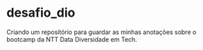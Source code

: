 # desafio_dio
Criando um repositório para guardar as minhas anotações sobre o bootcamp da NTT Data Diversidade em Tech.

